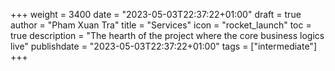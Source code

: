 +++
weight = 3400
date = "2023-05-03T22:37:22+01:00"
draft = true
author = "Pham Xuan Tra"
title = "Services"
icon = "rocket_launch"
toc = true
description = "The hearth of the project where the core business logics live"
publishdate = "2023-05-03T22:37:22+01:00"
tags = ["intermediate"]
+++
